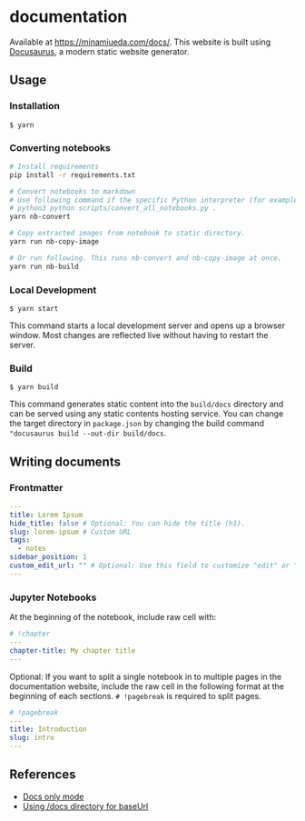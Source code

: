 # documentation

Available at https://minamiueda.com/docs/. This website is built using [Docusaurus](https://docusaurus.io/), a modern static website generator.

## Usage

### Installation

```
$ yarn
```

### Converting notebooks
```sh
# Install requirements
pip install -r requirements.txt

# Convert notebooks to markdown
# Use following command if the specific Python interpreter (for example from conda) you want to use is not detected
# python3 python scripts/convert_all_notebooks.py .
yarn nb-convert

# Copy extracted images from notebook to static directory.
yarn run nb-copy-image

# Or run following. This runs nb-convert and nb-copy-image at once.
yarn run nb-build
```


### Local Development
```
$ yarn start
```

This command starts a local development server and opens up a browser window. Most changes are reflected live without having to restart the server.

### Build

```
$ yarn build
```

This command generates static content into the `build/docs` directory and can be served using any static contents hosting service. You can change the target directory in `package.json` by changing the build command `"docusaurus build --out-dir build/docs`.

## Writing documents

### Frontmatter
```yaml
---
title: Lorem Ipsum
hide_title: false # Optional: You can hide the title (h1).
slug: lorem-ipsum # Custom URL
tags:
  - notes
sidebar_position: 1
custom_edit_url: "" # Optional: Use this field to customize "edit" or "view source" link. Set empty value to hide.
---
```

### Jupyter Notebooks

At the beginning of the notebook, include raw cell with:
```yaml
# !chapter
---
chapter-title: My chapter title
---
```

Optional: If you want to split a single notebook in to multiple pages in the documentation website, include the raw cell in the following format at the beginning of each sections. `# !pagebreak` is required to split pages.
```yaml
# !pagebreak
---
title: Introduction
slug: intro
---
```

## References
- [Docs only mode](https://docusaurus.io/docs/docs-introduction#docs-only-mode)
- [Using /docs directory for baseUrl](https://github.com/facebook/docusaurus/issues/6294)
